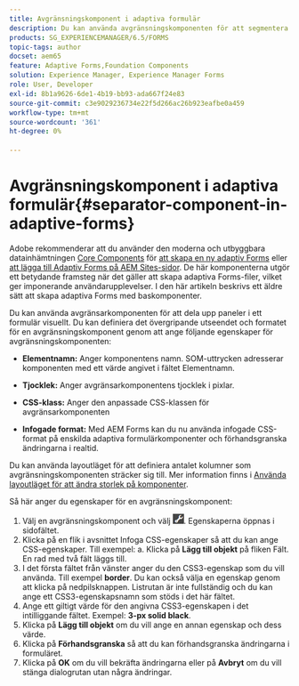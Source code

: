 ```yaml
---
title: Avgränsningskomponent i adaptiva formulär
description: Du kan använda avgränsningskomponenten för att segmentera ett formulär visuellt.
products: SG_EXPERIENCEMANAGER/6.5/FORMS
topic-tags: author
docset: aem65
feature: Adaptive Forms,Foundation Components
solution: Experience Manager, Experience Manager Forms
role: User, Developer
exl-id: 8b1a9626-6de1-4b19-bb93-ada667f24e83
source-git-commit: c3e9029236734e22f5d266ac26b923eafbe0a459
workflow-type: tm+mt
source-wordcount: '361'
ht-degree: 0%

---
```


# Avgränsningskomponent i adaptiva formulär{#separator-component-in-adaptive-forms}

<span class="preview"> Adobe rekommenderar att du använder den moderna och utbyggbara datainhämtningen [Core Components](https://experienceleague.adobe.com/docs/experience-manager-core-components/using/adaptive-forms/introduction.html) för [att skapa en ny adaptiv Forms](/help/forms/using/create-an-adaptive-form-core-components.md) eller [att lägga till Adaptiv Forms på AEM Sites-sidor](/help/forms/using/create-or-add-an-adaptive-form-to-aem-sites-page.md). De här komponenterna utgör ett betydande framsteg när det gäller att skapa adaptiva Forms-filer, vilket ger imponerande användarupplevelser. I den här artikeln beskrivs ett äldre sätt att skapa adaptiva Forms med baskomponenter. </span>

Du kan använda avgränsarkomponenten för att dela upp paneler i ett formulär visuellt. Du kan definiera det övergripande utseendet och formatet för en avgränsningskomponent genom att ange följande egenskaper för avgränsningskomponenten:

* **Elementnamn:** Anger komponentens namn. SOM-uttrycken adresserar komponenten med ett värde angivet i fältet Elementnamn.
* **Tjocklek:** Anger avgränsarkomponentens tjocklek i pixlar.

* **CSS-klass:** Anger den anpassade CSS-klassen för avgränsarkomponenten

* **Infogade format:** Med AEM Forms kan du nu använda infogade CSS-format på enskilda adaptiva formulärkomponenter och förhandsgranska ändringarna i realtid.

Du kan använda layoutläget för att definiera antalet kolumner som avgränsningskomponenten sträcker sig till. Mer information finns i [Använda layoutläget för att ändra storlek på komponenter](../../forms/using/resize-using-layout-mode.md).

Så här anger du egenskaper för en avgränsningskomponent:

1. Välj en avgränsningskomponent och välj ![cmpr](assets/cmppr.png). Egenskaperna öppnas i sidofältet.
1. Klicka på en flik i avsnittet Infoga CSS-egenskaper så att du kan ange CSS-egenskaper. Till exempel: a. Klicka på **Lägg till objekt** på fliken Fält. En rad med två fält läggs till.
1. I det första fältet från vänster anger du den CSS3-egenskap som du vill använda. Till exempel **border**. Du kan också välja en egenskap genom att klicka på nedpilsknappen. Listrutan är inte fullständig och du kan ange ett CSS3-egenskapsnamn som stöds i det här fältet.
1. Ange ett giltigt värde för den angivna CSS3-egenskapen i det intilliggande fältet. Exempel: **3-px solid black**.
1. Klicka på **Lägg till objekt** om du vill ange en annan egenskap och dess värde.
1. Klicka på **Förhandsgranska** så att du kan förhandsgranska ändringarna i formuläret.
1. Klicka på **OK** om du vill bekräfta ändringarna eller på **Avbryt** om du vill stänga dialogrutan utan några ändringar.
